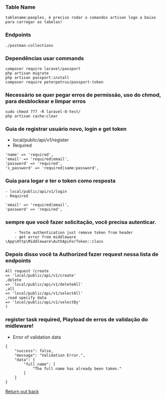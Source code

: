 ### Table Name

```
tablename:peoples, é preciso rodar o comandos artisan logo a baixo para carregar as tabelas!
```

### Endpoints

```
./postman-collections
```

### Dependências usar commands

```
composer require laravel/passport
php artisan migrate
php artisan passport:install
composer require peterpetrus/passport-token

```

### Necessário se quer pegar erros de permissão, uso do chmod, para desblockear e limpar erros

```
sudo chmod 777 -R laravel-8-test/
php artisan cache:clear
```

### Guia de registrar usuário novo, login e get token

-   local/public/api/v1/register
-   Required

```
'name' => 'required',
'email' => 'required|email',
'password' => 'required',
'c_password' => 'required|same:password',
```

### Guia para logar e ter o token como resposta

```
- local/public/api/v1/login
- Required

'email' => 'required|email',
'password' => 'required',

```

### sempre que você fazer solicitação, você precisa autenticar.

```
    - Teste authentication just remove token from header
    - get error from middleware \App\Http\Middleware\AuthApiForToken::class
```

### Depois disso você ta Authorized fazer request nessa lista de endpoints

```
All request (create
=> 'local/public/api/v1/create'
,delete
=> 'local/public/api/v1/deleteAll'
,all
=> 'local/public/api/v1/selectAll'
,read specify data
=> 'local/public/api/v1/selectBy'
)
```

### register task required, Playload de erros de validação do midleware!

-   Error of validation data

```
{
    "success": false,
    "message": "Validation Error.",
    "data": {
        "full_name": [
            "The full name has already been taken."
        ]
    }
}
```

[Return out back](https://github.com/devnaelson/laravel-8-test/tree/convertCurrencyInit)
